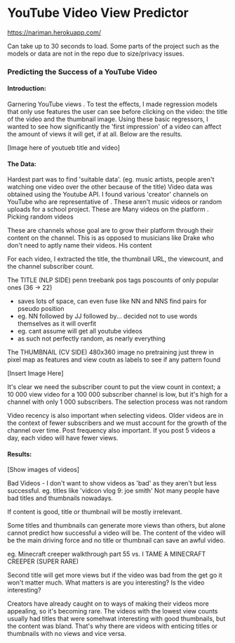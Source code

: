 # YouTube Video View Predictor

https://nariman.herokuapp.com/

Can take up to 30 seconds to load.
Some parts of the project such as the models or data are not in the repo due to size/privacy issues.

###  Predicting the Success of a YouTube Video

#### Introduction:

Garnering YouTube views . To test the effects, I made regression models that only use features the user can see before clicking on the video: the title of the video and the thumbnail image. Using these basic regressors, I wanted to see how significantly the 'first impression' of a video can affect the amount of views it will get, if at all. Below are the results.

[Image here of youtueb title and video]

#### The Data:

Hardest part was to find 'suitable data'. (eg. music artists, people aren't watching one video over the other because of the title)
Video data was obtained using the Youtube API. I found various 'creator' channels on YouTube who are representative of . These aren't 
music videos or random uploads for a school project. These are 
Many videos on the platform . Picking random videos 

These are channels whose goal are to grow their platform through their content on the channel. This is as opposed to musicians like
Drake who don't need to aptly name their videos. His content  


For each video, I extracted the title, the thumbnail URL, the viewcount, and the channel subscriber count. 

The TITLE (NLP SIDE)
penn treebank pos tags
poscounts of only popular ones (36 -> 22)
 - saves lots of space, can even fuse like NN and NNS
find pairs for pseudo position
 - eg. NN followed by JJ followed by...
decided not to use words themselves as it will overfit
 - eg. cant assume will get all youtube videos
 - as such not perfectly random, as nearly everything

The THUMBNAIL (CV SIDE)
480x360 image
no pretraining
just threw in pixel map as features and view coutn as labels
to see if any pattern found

[Insert Image Here]

It's clear we need the subscriber count to put the view count in context; a 10 000 view video for a 100 000 subscriber channel is low, but it's high for a channel with only 1 000 subscribers. The selection process was not random

Video recency is also important when selecting videos. Older videos are in the context of fewer subscribers and we must account for the
growth of the channel over time. Post frequency also important. If you post 5 videos a day, each video will have fewer views.

#### Results:
[Show images of videos]

Bad Videos - I don't want to show videos as 'bad' as they aren't but less successful. eg. titles like 'vidcon vlog 9: joe smith'
Not many people have bad titles and thumbnails nowadays. 



If content is good, title or thumbnail will be mostly irrelevant.

Some titles and thumbnails can generate more views than others, but alone cannot predict how successful a video will be. The content
of the video will be the main driving force and no title or thumbnail can save an awful video.

eg. Minecraft creeper walkthrough part 55 vs. I TAME A MINECRAFT CREEPER (SUPER RARE)

Second title will get more views but if the video was bad from the get go it won't matter much. What matters is are you interesting? Is the video interesting?

Creators have already caught on to ways of making their videos more appealing, so it's becoming rare. The videos with the lowest view counts usually had titles that were somehwat interesting with good thumbnails, but the content was bland. That's why there are videos with enticing titles or thumbnails with no views and vice versa.


